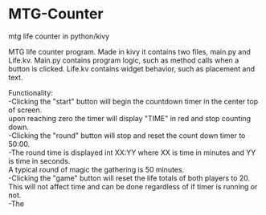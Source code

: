 # MTG-Counter
mtg life counter in python/kivy

MTG life counter program.
Made in kivy it contains two files, main.py and Life.kv.
Main.py contains program logic, such as method calls when a button is clicked.
Life.kv contains widget behavior, such as placement and text.

Functionality:  
-Clicking the "start" button will begin the countdown timer in the center top of screen.  
upon reaching zero the timer will display "TIME" in red and stop counting down.  
-Clicking the "round" button will stop and reset the count down timer to 50:00.  
-The round time is displayed int XX:YY where XX is time in minutes and YY is time in seconds.  
A typical round of magic the gathering is 50 minutes.  
-Clicking the "game" button will reset the life totals of both players to 20.  
This will not affect time and can be done regardless of if timer is running or not.  
-The 
